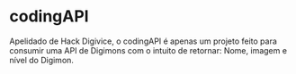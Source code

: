 # codingAPI
Apelidado de Hack Digivice, o codingAPI é apenas um projeto feito para consumir uma API de Digimons com o intuito de retornar: Nome, imagem e nível do Digimon.
